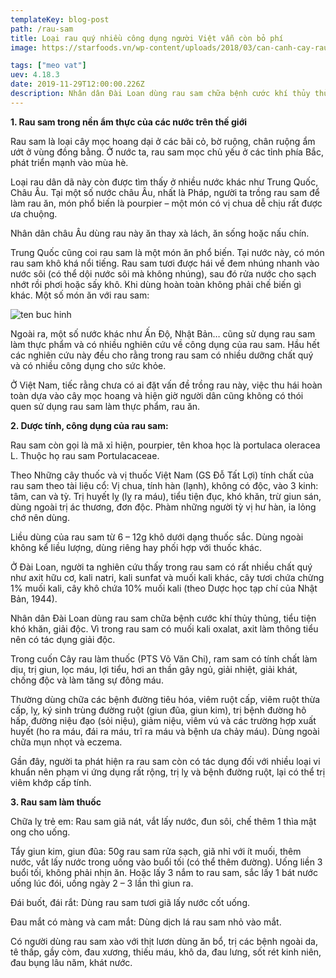 ```yaml
---
templateKey: blog-post
path: /rau-sam
title: Loại rau quý nhiều công dụng người Việt vẫn còn bỏ phí
image: https://starfoods.vn/wp-content/uploads/2018/03/can-canh-cay-rau-sam.jpg

tags: ["meo vat"]
uev: 4.18.3
date: 2019-11-29T12:00:00.226Z
description: Nhân dân Đài Loan dùng rau sam chữa bệnh cước khí thủy thủng, tiểu tiện khó khăn, giải độc. Vì trong rau sam có muối kali oxalat, axit làm thông tiểu nên có tác dụng giải độc.
---
```


**1. Rau sam trong nền ẩm thực của các nước trên thế giới**

Rau sam là loại cây mọc hoang dại ở các bãi cỏ, bờ ruộng, chân ruộng ẩm ướt ở vùng đồng bằng. Ở nước ta, rau sam mọc chủ yếu ở các tỉnh phía Bắc, phát triển mạnh vào mùa hè.

Loại rau dân dã này còn được tìm thấy ở nhiều nước khác như Trung Quốc, Châu Âu. Tại một số nước châu Âu, nhất là Pháp, người ta trồng rau sam để làm rau ăn, món phổ biến là pourpier – một món có vị chua dễ chịu rất được ưa chuộng.

Nhân dân châu Âu dùng rau này ăn thay xà lách, ăn sống hoặc nấu chín.

Trung Quốc cũng coi rau sam là một món ăn phổ biến. Tại nước này, có món rau sam khô khá nổi tiếng. Rau sam tươi được hái về đem nhúng nhanh vào nước sôi (có thể dội nước sôi mà không nhúng), sau đó rửa nước cho sạch nhớt rồi phơi hoặc sấy khô. Khi dùng hoàn toàn không phải chế biến gì khác. Một số món ăn với rau sam:

![ten buc hinh](https://static.phunugiadinh.vn/wp-content/uploads/2017/05/rau-sam-2.png "ten buc hinh")

Ngoài ra, một số nước khác như Ấn Độ, Nhật Bản… cũng sử dụng rau sam làm thực phẩm và có nhiều nghiên cứu về công dụng của rau sam. Hầu hết các nghiên cứu này đều cho rằng trong rau sam có nhiều dưỡng chất quý và có nhiều công dụng cho sức khỏe.

Ở Việt Nam, tiếc rằng chưa có ai đặt vấn đề trồng rau này, việc thu hái hoàn toàn dựa vào cây mọc hoang và hiện giờ người dân cũng không có thói quen sử dụng rau sam làm thực phẩm, rau ăn.

**2. Dược tính, công dụng của rau sam:**

Rau sam còn gọi là mã xỉ hiện, pourpier, tên khoa học là portulaca oleracea L. Thuộc họ rau sam Portulacaceae.

Theo Những cây thuốc và vị thuốc Việt Nam (GS Đỗ Tất Lợi) tính chất của rau sam theo tài liệu cổ: Vị chua, tính hàn (lạnh), không có độc, vào 3 kinh: tâm, can và tỳ. Trị huyết lỵ (lỵ ra máu), tiểu tiện đục, khó khăn, trừ giun sán, dùng ngoài trị ác thương, đơn độc. Phàm những người tỳ vị hư hàn, ỉa lỏng chớ nên dùng.

Liều dùng của rau sam từ 6 – 12g khô dưới dạng thuốc sắc. Dùng ngoài không kể liều lượng, dùng riêng hay phối hợp với thuốc khác.

Ở Đài Loan, người ta nghiên cứu thấy trong rau sam có rất nhiều chất quý như axit hữu cơ, kali natri, kali sunfat và muối kali khác, cây tươi chứa chừng 1% muối kali, cây khô chứa 10% muối kali (theo Dược học tạp chí của Nhật Bản, 1944).

Nhân dân Đài Loan dùng rau sam chữa bệnh cước khí thủy thủng, tiểu tiện khó khăn, giải độc. Vì trong rau sam có muối kali oxalat, axit làm thông tiểu nên có tác dụng giải độc.

Trong cuốn Cây rau làm thuốc (PTS Võ Văn Chi), ram sam có tính chất làm dịu, trị giun, lọc máu, lợi tiểu, hơi an thần gây ngủ, giải nhiệt, giải khát, chống độc và làm tăng sự đông máu.

Thường dùng chữa các bệnh đường tiêu hóa, viêm ruột cấp, viêm ruột thừa cấp, lỵ, ký sinh trùng đường ruột (giun đũa, giun kim), trị bệnh đường hô hấp, đường niệu đạo (sỏi niệu), giảm niệu, viêm vú và các trường hợp xuất huyết (ho ra máu, đái ra máu, trĩ ra máu và bệnh ưa chảy máu). Dùng ngoài chữa mụn nhọt và eczema.

Gần đây, người ta phát hiện ra rau sam còn có tác dụng đối với nhiều loại vi khuẩn nên phạm vi ứng dụng rất rộng, trị lỵ và bệnh đường ruột, lại có thể trị viêm khớp cấp tính.

**3. Rau sam làm thuốc**

Chữa lỵ trẻ em: Rau sam giã nát, vắt lấy nước, đun sôi, chế thêm 1 thìa mật ong cho uống.

Tẩy giun kim, giun đũa: 50g rau sam rửa sạch, giã nhỉ với ít muối, thêm nước, vắt lấy nước trong uống vào buổi tối (có thể thêm đường). Uống liền 3 buổi tối, không phải nhịn ăn. Hoặc lấy 3 nắm to rau sam, sắc lấy 1 bát nước uống lúc đói, uống ngày 2 – 3 lần thì giun ra.

Đái buốt, đái rắt: Dùng rau sam tươi giã lấy nước cốt uống.

Đau mắt có màng và cam mắt: Dùng dịch lá rau sam nhỏ vào mắt.

Có người dùng rau sam xào với thịt lươn dùng ăn bổ, trị các bệnh ngoài da, tê thấp, gầy còm, đau xương, thiếu máu, khô da, đau lưng, sốt rét kinh niên, đau bụng lâu năm, khát nước.